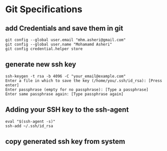 # Git Specifications

## add Credentials and save them in git 
```
git config --global user.email "mhm.asheri@gmail.com"
git config --global user.name "Mohamamd Asheri"
git config credential.helper store
```
## generate new ssh key
```
ssh-keygen -t rsa -b 4096 -C "your_email@example.com"
Enter a file in which to save the key (/home/you/.ssh/id_rsa): [Press enter]
Enter passphrase (empty for no passphrase): [Type a passphrase]
Enter same passphrase again: [Type passphrase again]
```
## Adding your SSH key to the ssh-agent
```
eval "$(ssh-agent -s)"
ssh-add ~/.ssh/id_rsa
```
## copy generated ssh key from system
```
```
